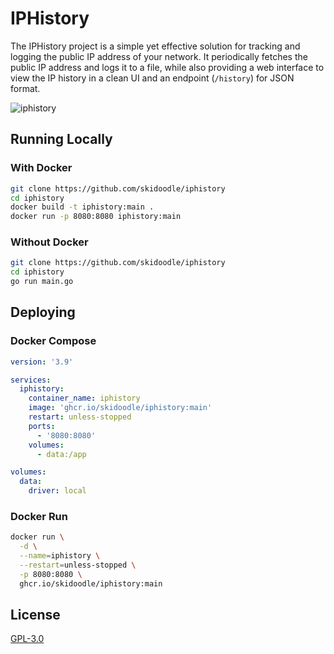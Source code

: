 # IPHistory

The IPHistory project is a simple yet effective solution for tracking and logging the public IP address of your network. It periodically fetches the public IP address and logs it to a file, while also providing a web interface to view the IP history in a clean UI and an endpoint (`/history`) for JSON format.

![iphistory](https://github.com/skidoodle/iphistory/assets/53189968/ca1b41fd-8295-4455-9b89-3f1b3c2b030e)

## Running Locally

### With Docker

```sh
git clone https://github.com/skidoodle/iphistory
cd iphistory
docker build -t iphistory:main .
docker run -p 8080:8080 iphistory:main
```

### Without Docker

```sh
git clone https://github.com/skidoodle/iphistory
cd iphistory
go run main.go
```

## Deploying

### Docker Compose

```yaml
version: '3.9'

services:
  iphistory:
    container_name: iphistory
    image: 'ghcr.io/skidoodle/iphistory:main'
    restart: unless-stopped
    ports:
      - '8080:8080'
    volumes:
      - data:/app

volumes:
  data:
    driver: local
```

### Docker Run

```sh
docker run \
  -d \
  --name=iphistory \
  --restart=unless-stopped \
  -p 8080:8080 \
  ghcr.io/skidoodle/iphistory:main
```

## License

[GPL-3.0](https://github.com/skidoodle/iphistory/blob/main/license)
